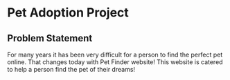 # Pet Adoption Project
## Problem Statement
For many years it has been very difficult for a person to find the perfect pet online. That changes today
with Pet Finder website! This website is catered to help a person find the pet of their dreams!
